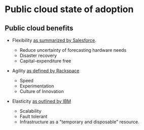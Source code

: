 # Public cloud state of adoption

## Public cloud benefits

* Flexibility  [as summarized by Salesforce](https://www.salesforce.com/uk/blog/2015/11/why-move-to-the-cloud-10-benefits-of-cloud-computing.html).
  * Reduce uncertainty of forecasting hardware needs
  * Disaster recovery
  * Capital-expenditure free
  


* Agility [as defined by Rackspace](https://www.rackspace.com/cloud/cloud-computing/advantages)
  * Speed
  * Experimentation
  * Culture of Innovation




* Elasticity [as outlined by IBM](https://www.ibm.com/cloud/learn/benefits-of-cloud-computing)
  * Scalability
  * Fault tolerant
  * Infrastructure as a "temporary and disposable" resource.
